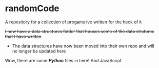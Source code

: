 # randomCode
A repository for a collection of progams ive written for the heck of it

~~I now have a data structures folder that houses some of the data strutures that I have written~~
  - The data structures have now been moved into their own repo and will no longer be updated here
  
  
Wow, there are some <strong><em>Python</em></strong> files in here! And JavaScript
